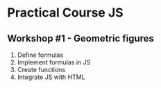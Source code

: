 # Practical Course JS

## Workshop #1 - Geometric figures

1. Define formulas
2. Implement formulas in JS
3. Create functions
4. Integrate JS with HTML